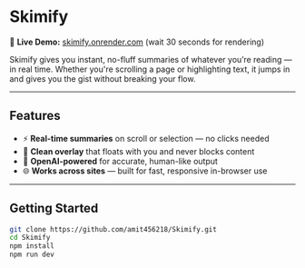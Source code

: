 # Skimify

🔗 **Live Demo:** [skimify.onrender.com](https://skimify.onrender.com)
(wait 30 seconds for rendering)

Skimify gives you instant, no-fluff summaries of whatever you’re reading — in real time. Whether you're scrolling a page or highlighting text, it jumps in and gives you the gist without breaking your flow.

---

## Features

- ⚡ **Real-time summaries** on scroll or selection — no clicks needed
- 🧼 **Clean overlay** that floats with you and never blocks content
- 🤖 **OpenAI-powered** for accurate, human-like output
- 🌐 **Works across sites** — built for fast, responsive in-browser use

---

## Getting Started

```bash
git clone https://github.com/amit456218/Skimify.git
cd Skimify
npm install
npm run dev
